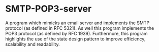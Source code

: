 # SMTP-POP3-server
A program which mimicks an email server and implements the SMTP protocol (as defined in RFC 5321). As well this program implements the POP3 protocol (as defined by RFC 1939).
Furthermore, this program highlights the use of the state design pattern to improve efficiency, scalability and readability.
